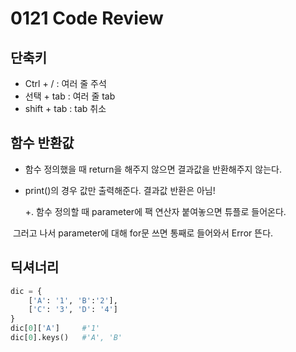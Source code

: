 # 0121 Code Review

## 단축키

* Ctrl + / : 여러 줄 주석
* 선택 + tab : 여러 줄 tab
* shift + tab : tab 취소



## 함수 반환값

* 함수 정의했을 때 return을 해주지 않으면 결과값을 반환해주지 않는다.
* print()의 경우 값만 출력해준다. 결과값 반환은 아님!

   +. 함수 정의할 때 parameter에 팩 연산자 붙여놓으면 튜플로 들어온다. 

​		그러고 나서 parameter에 대해 for문 쓰면 통째로 들어와서 Error 뜬다.



## 딕셔너리

```python
dic = {
    ['A': '1', 'B':'2'],
    ['C': '3', 'D': '4']
}
dic[0]['A']		#'1'
dic[0].keys()	#'A', 'B'
```

